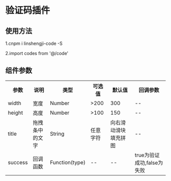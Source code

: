 # 验证码插件

## 使用方法
<div>
 <p>1.cnpm i linshengji-code -S</p >
 <p>2.import codes from '@/code'</p >
 <p><codes /></p >
</div>

## 组件参数
<table>
  <tr>
    <th>参数</th>
    <th>说明</th>
    <th>类型</th>
    <th>可选值</th>
    <th>默认值</th>
    <th>回调参数</th>
  </tr>
  <tr>
    <td>width</th>
    <td>宽度</th>
    <td>Number</th>
    <td>>200</th>
    <td>300</th>
    <td>--</th>
  </tr>
  <tr>
    <td>height</th>
    <td>高度</th>
    <td>Number</th>
    <td>>100</th>
    <td>150</th>
    <td>--</th>
  </tr>
   <tr>
    <td>title</th>
    <td>拖拽条中的文字</th>
    <td>String</th>
    <td>任意字符</th>
    <td>向右滑动滑块填充拼图</th>
    <td>--</th>
  </tr>
  <tr>
    <td>success</th>
    <td>回调函数</th>
    <td>Function(type)</th>
    <td>--</th>
    <td>--</th>
    <td>true为验证成功,false为失败</th>
  </tr>
</table>
